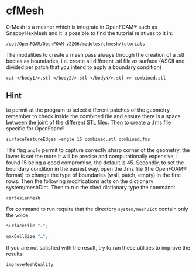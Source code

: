 # cfMesh 

CfMesh is a mesher which is integrate in OpenFOAM® such as
SnappyHexMesh and it is possible to find the tutorial relatives to it
in:

```console
/opt/OpenFOAM/OpenFOAM-v2206/modules/cfmesh/tutorials
```

The modalities to create a mesh pass always through the creation of a .stl
bodies as boundaries, i.e. create all different .stl file as surface
(ASCII and divided per patch that you intend to apply a boundary
condition)

```console
cat </body1/>.stl </body2/>.stl </bodyN/>.stl >> combined.stl
```

## Hint
to permit at the program to select different patches of the geometry,
remember to check inside the combined file and ensure there is a space
between the joint of the different STL files. Then to create a .fms file
specific for OpenFoam®

```console
surfaceFeatureEdges –angle 15 combined.stl combined.fms
```

The flag ```angle``` permit to capture correctly sharp corner of
the geometry, the lower is set the more it will be precise and
computationally expensive, I found 15 being a good compromise, the
default is 45. Secondly, to set the boundary condition in the easiest
way, open the .fms file (the OpenFOAM® format) to change the type of
boundaries (wall, patch, empty) in the first rows. Then the following
modifications acts on the dictionary system/meshDict. Then to run the
cited dictionary type the command:

```console
cartesianMesh
```

For command to run require that the directory ```system/meshDict``` contain
only the voice:
```c++
surfaceFile "…";

maxCellSize "…";
```
If you are not satisfied with the result, try to run these utilities to
improve the results:

```console
improveMeshQuality
```